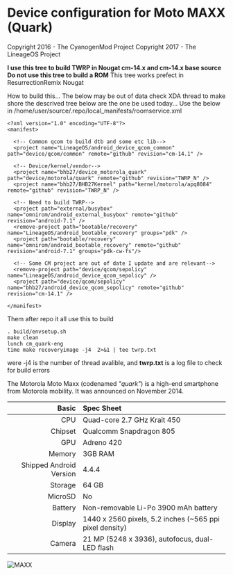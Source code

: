 Device configuration for Moto MAXX (Quark)
==============================
Copyright 2016 - The CyanogenMod Project
Copyright 2017 - The LineageOS   Project

**I use this tree to build TWRP in Nougat cm-14.x and cm-14.x base source**
**Do not use this tree to build a ROM**
This tree works prefect in ResurrectionRemix Nougat

How to build this...
The below may be out of data check XDA thread to make shore the descrived tree below are the one be used today...
Use the below in /home/user/source/.repo/local_manifests/roomservice.xml

	<?xml version="1.0" encoding="UTF-8"?>
	<manifest>

	  <!-- Common qcom to build dtb and some etc lib-->
	  <project name="LineageOS/android_device_qcom_common" path="device/qcom/common" remote="github" revision="cm-14.1" />

	  <!-- Device/kernel/vendor-->
	  <project name="bhb27/device_motorola_quark" path="device/motorola/quark" remote="github" revision="TWRP_N" />
	  <project name="bhb27/BHB27Kernel" path="kernel/motorola/apq8084" remote="github" revision="TWRP_N" />

	  <!-- Need to build TWRP-->
	  <project path="external/busybox" name="omnirom/android_external_busybox" remote="github" revision="android-7.1" />
	  <remove-project path="bootable/recovery" name="LineageOS/android_bootable_recovery" groups="pdk" />
	  <project path="bootable/recovery" name="omnirom/android_bootable_recovery" remote="github" revision="android-7.1" groups="pdk-cw-fs"/>

	  <!-- Some CM project are out of date I update and are relevant-->
	  <remove-project path="device/qcom/sepolicy" name="LineageOS/android_device_qcom_sepolicy" />
	  <project path="device/qcom/sepolicy" name="bhb27/android_device_qcom_sepolicy" remote="github" revision="cm-14.1" />

	</manifest>

Them after repo it all use this to build

	. build/envsetup.sh
	make clean
	lunch cm_quark-eng
	time make recoveryimage -j4  2>&1 | tee twrp.txt

were -j4 is the number of thread avalible, and **twrp.txt** is a log file to check for build errors

The Motorola Moto Maxx (codenamed _"quark"_) is a high-end smartphone from Motorola mobility.
It was announced on November 2014.

Basic   | Spec Sheet
-------:|:-------------------------
CPU     | Quad-core 2.7 GHz Krait 450
Chipset | Qualcomm Snapdragon 805
GPU     | Adreno 420
Memory  | 3GB RAM
Shipped Android Version | 4.4.4
Storage | 64 GB
MicroSD | No
Battery | Non-removable Li-Po 3900 mAh battery
Display | 1440 x 2560 pixels, 5.2 inches (~565 ppi pixel density)
Camera  | 21 MP (5248 x 3936), autofocus, dual-LED flash


![MAXX](https://dl.dropboxusercontent.com/u/281742759/maxx/novo-moto-maxx-1.jpg "MAXX")
